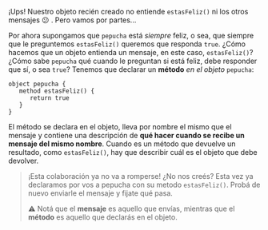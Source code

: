 ¡Ups! Nuestro objeto recién creado no entiende `estasFeliz()` ni los otros mensajes :confused: . Pero vamos por partes...

Por ahora supongamos que `pepucha` está _siempre_ feliz, o sea, que siempre que le preguntemos `estasFeliz()` queremos que responda `true`. 
¿Cómo hacemos que un objeto entienda un mensaje, en este caso, `estasFeliz()`? ¿Cómo sabe `pepucha` qué cuando le preguntan si está feliz, debe responder que sí, o sea `true`? Tenemos que declarar un **método** _en el objeto_ `pepucha`: 

```wollok
object pepucha {
   method estasFeliz() {
      return true
   }
}
```

El método se declara en el objeto, lleva por nombre el mismo que el mensaje y contiene una descripción de **qué hacer cuando se recibe un mensaje del mismo nombre**. Cuando es un método que devuelve un resultado, como `estasFeliz()`, hay que describir cuál es el objeto que debe devolver.

> ¡Esta colaboración ya no va a romperse! ¿No nos creés? 
> Esta vez ya declaramos por vos a pepucha con su metodo `estasFeliz()`. Probá de nuevo enviarle el mensaje y fijate qué pasa. 
> 
> :warning: Notá que el **mensaje** es aquello que envías, mientras que el **método** es aquello que declarás en el objeto. 
